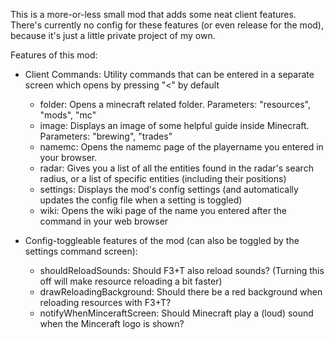This is a more-or-less small mod that adds some neat client features. There's currently no config for these features (or even release for the mod), because it's just a little private project of my own.

Features of this mod:
- Client Commands: Utility commands that can be entered in a separate screen which opens by pressing "<" by default
  - folder: Opens a minecraft related folder. Parameters: "resources", "mods", "mc"
  - image: Displays an image of some helpful guide inside Minecraft. Parameters: "brewing", "trades"
  - namemc: Opens the namemc page of the playername you entered in your browser.
  - radar: Gives you a list of all the entities found in the radar's search radius, or a list of specific entities (including their positions)
  - settings: Displays the mod's config settings (and automatically updates the config file when a setting is toggled)
  - wiki: Opens the wiki page of the name you entered after the command in your web browser
    
- Config-toggleable features of the mod (can also be toggled by the settings command screen):
  - shouldReloadSounds: Should F3+T also reload sounds? (Turning this off will make resource reloading a bit faster)
  - drawReloadingBackground: Should there be a red background when reloading resources with F3+T?
  - notifyWhenMinceraftScreen: Should Minecraft play a (loud) sound when the Minceraft logo is shown?